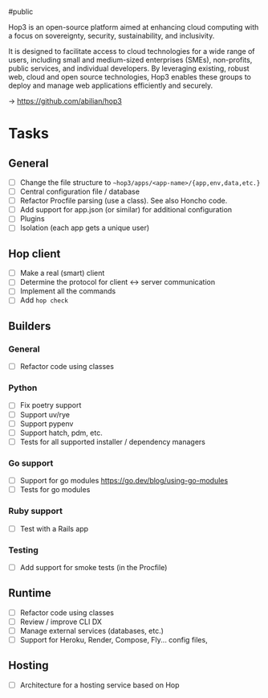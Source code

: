 #public 

Hop3 is an open-source platform aimed at enhancing cloud computing with a focus on sovereignty, security, sustainability, and inclusivity.

It is designed to facilitate access to cloud technologies for a wide range of users, including small and medium-sized enterprises (SMEs), non-profits, public services, and individual developers. By leveraging existing, robust web, cloud and open source technologies, Hop3 enables these groups to deploy and manage web applications efficiently and securely.

→ <https://github.com/abilian/hop3>

# Tasks

## General

- [ ] Change the file structure to `~hop3/apps/<app-name>/{app,env,data,etc.}`
- [ ] Central configuration file / database
- [ ] Refactor Procfile parsing (use a class). See also Honcho code.
- [ ] Add support for app.json (or similar) for additional configuration
- [ ] Plugins
- [ ] Isolation (each app gets a unique user)

## Hop client

- [ ] Make a real (smart) client
- [ ] Determine the protocol for client ↔︎ server communication
- [ ] Implement all the commands
- [ ] Add `hop check`

## Builders

### General

- [ ] Refactor code using classes

### Python

- [ ] Fix poetry support
- [ ] Support uv/rye
- [ ] Support pypenv
- [ ] Support hatch, pdm, etc.
- [ ] Tests for all supported installer / dependency managers

### Go support

- [ ] Support for go modules https://go.dev/blog/using-go-modules
- [ ] Tests for go modules

### Ruby support

- [ ] Test with a Rails app

### Testing

- [ ] Add support for smoke tests (in the Procfile)

## Runtime

- [ ] Refactor code using classes
- [ ] Review / improve CLI DX
- [ ] Manage external services (databases, etc.)
- [ ] Support for Heroku, Render, Compose, Fly... config files, 

## Hosting

- [ ] Architecture for a hosting service based on Hop
